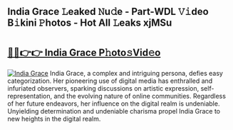 ## India Grace 𝙻eaked 𝙽u𝚍e - Part-WDL 𝚅𝚒deo B𝚒kini 𝙿hotos - Hot All 𝙻eaks xjMSu

# <h2><a href="http://ld6dxq.urlbe.top/?page=India+Grace">🔗🔗👉👉 India Grace P𝚑oto𝚜Vid𝚎o</a></h2>

[![India Grace](https://i.imgur.com/eBuTRDB.gif)](http://ld6dxq.urlbe.top/?page=India+Grace)
India Grace, a complex and intriguing persona, defies easy categorization. Her pioneering use of digital media has enthralled and infuriated observers, sparking discussions on artistic expression, self-representation, and the evolving nature of online communities. Regardless of her future endeavors, her influence on the digital realm is undeniable. Unyielding determination and undeniable charisma propel India Grace to new heights in the digital realm.
